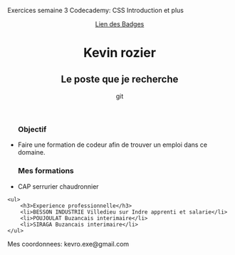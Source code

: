 Exercices semaine 3
Codecademy: CSS Introduction et plus
<html>

<head>
<link type="text/css" rel="style" href="stylesheet.css"/>
<title>Mon CV</title>
</head>
<body>

<header>
    <a href="https://www.codecademy.com/users/rozier/achievements">Lien des Badges</a>
    <h1>Kevin rozier</h1>
    <h2>Le poste que je recherche</h2>git 
</header>

<main>
    <ul>
        <h3>Objectif</h3>
        <li>Faire une formation de codeur afin de trouver un emploi dans ce domaine.</li>
    </ul>
    <ul>
        <h3>Mes formations</h3>
        <li>CAP serrurier chaudronnier</li>
    </ul>
        
    <ul>
        <h3>Experience professionnelle</h3>
        <li>BESSON INDUSTRIE Villedieu sur Indre apprenti et salarie</li>
        <li>POUJOULAT Buzancais interimaire</li>
        <li>SIRAGA Buzancais interimaire</li>
    </ul>
</main>
    
<footer>
        <p>Mes coordonnees: kevro.exe@gmail.com</p>
</footer>

</body>

</html>

